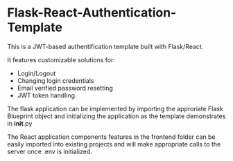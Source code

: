 # Flask-React-Authentication-Template
This is a JWT-based authentification template built with Flask/React. 

It features customizable solutions for:
  - Login/Logout
  - Changing login credentials
  - Email verified password resetting
  - JWT token handling.   

The flask application can be implemented by importing the approriate Flask Blueprint object and initializing the application as the template demonstrates in __init__.py

The React application components features in the frontend folder can be easily imported into existing projects and will make appropriate calls to the server once .env is initialized. 
